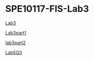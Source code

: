 # SPE10117-FIS-Lab3

[Lab3](http://personal.cityu.edu.hk/dcywchan/2021SemASPE10117/lab3.html)

[Lab3part1](lab3part1.md)

[lab3part2](prrintBigD.py)

[Lab5Q3](output.md)
